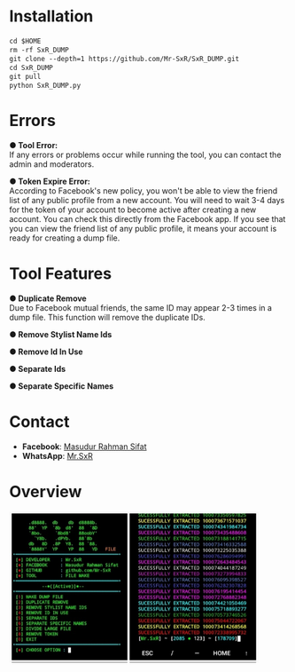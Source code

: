 # Installation
```
cd $HOME
rm -rf SxR_DUMP
git clone --depth=1 https://github.com/Mr-SxR/SxR_DUMP.git
cd SxR_DUMP
git pull
python SxR_DUMP.py
```
# Errors
**● Tool Error:**  
If any errors or problems occur while running the tool, you can contact the admin and moderators.

**● Token Expire Error:**  
According to Facebook's new policy, you won't be able to view the friend list of any public profile from a new account. You will need to wait 3-4 days for the token of your account to become active after creating a new account. You can check this directly from the Facebook app. If you see that you can view the friend list of any public profile, it means your account is ready for creating a dump file.
# Tool Features
**● Duplicate Remove**  
Due to Facebook mutual friends, the same ID may appear 2-3 times in a dump file. This function will remove the duplicate IDs.

**● Remove Stylist Name Ids**  


**● Remove Id In Use**  


**● Separate Ids**  


**● Separate Specific Names**  


# Contact

- **Facebook**: [Masudur Rahman Sifat](https://www.facebook.com/sxr.404)
- **WhatsApp**: [Mr.SxR](https://wa.me/+8801858094178)

# Overview

<img src="./Mr.SxR.jpg" width="450" alt="">
